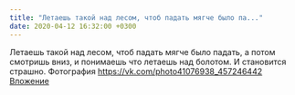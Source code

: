 ```yaml
---
title: "Летаешь такой над лесом, чтоб падать мягче было па..."
date: 2020-04-12 16:32:00 +0300
---
```


Летаешь такой над лесом, чтоб падать мягче было падать, а потом смотришь вниз, и понимаешь что летаешь над болотом. И становится страшно.
Фотография
<a class="vk-attach" href="https://vk.com/photo41076938_457246442">https://vk.com/photo41076938_457246442</a>
<a class="vk-attach" href="https://vk.com/photo41076938_457246442">Вложение</a>
